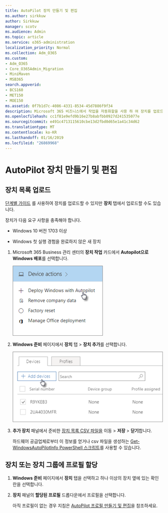 ```yaml
---
title: AutoPilot 장치 만들기 및 편집
ms.author: sirkkuw
author: Sirkkuw
manager: scotv
ms.audience: Admin
ms.topic: article
ms.service: o365-administration
localization_priority: Normal
ms.collection: Adm_O365
ms.custom:
- Adm_O365
- Core_O365Admin_Migration
- MiniMaven
- MSB365
search.appverid:
- BCS160
- MET150
- MOE150
ms.assetid: 0f7b1d7c-4086-4331-8534-45d7886f9f34
description: Microsoft 365 비즈니스에서 작업을 자동화할을 사용 하 여 장치를 업로드 하는 방법에 알아봅니다. 장치 또는 장치 그룹에는 프로필을 할당할 수 있습니다.
ms.openlocfilehash: cc1f81e9efd9b16e27b8abfbb0927d241535077e
ms.sourcegitcommit: e491c4713115610cbe13d2fbd0d65e1a41c34d62
ms.translationtype: MT
ms.contentlocale: ko-KR
ms.lasthandoff: 01/16/2019
ms.locfileid: "26869968"
---
```

# <a name="create-and-edit-autopilot-devices"></a>AutoPilot 장치 만들기 및 편집

## <a name="upload-a-list-of-devices"></a>장치 목록 업로드

[단계별 가이드](add-autopilot-devices-and-profile.md) 를 사용하여 장치를 업로드할 수 있지만 **장치** 탭에서 업로드할 수도 있습니다. 
  
장치가 다음 요구 사항을 충족해야 합니다.
  
- Windows 10 버전 1703 이상
    
- Windows 첫 실행 경험을 완료하지 않은 새 장치
    
1. Microsoft 365 Business 관리 센터의 **장치 작업** 카드에서 **Autopilot으로 Windows 배포**를 선택합니다. 
    
    ![On the Device actions card, choose Deploy Windows with Autopilot.](media/160d5c2a-11a8-48f9-a8aa-70f084b85448.png)
  
2. **Windows 준비** 페이지에서 **장치** 탭 \> **장치 추가**를 선택합니다.
    
    ![In the Devices tab, choose Add devices.](media/6ba81e22-c873-40ad-8a72-ce64d15ea6ba.png)
  
3. **추가 장치** 패널에서 준비한 [장치 목록 CSV 파일을](https://support.office.com/article/932e3676-2491-49f0-9177-d893d2f5276e) 이동 \> **저장** \> **닫기**합니다.
    
    하드웨어 공급업체로부터 이 정보를 얻거나 csv 파일을 생성하는 [Get-WindowsAutoPilotInfo PowerShell 스크립트](https://www.powershellgallery.com/packages/Get-WindowsAutoPilotInfo)를 사용할 수 있습니다. 
    
## <a name="assign-a-profile-to-a-device-or-a-group-of-devices"></a>장치 또는 장치 그룹에 프로필 할당

1. **Windows 준비** 페이지에서 **장치** 탭을 선택하고 하나 이상의 장치 옆에 있는 확인란을 선택합니다. 
    
2. **장치** 패널의 **할당된 프로필** 드롭다운에서 프로필을 선택합니다. 
    
    아직 프로필이 없는 경우 지침은 [AutoPilot 프로필 만들기 및 편집](create-and-edit-autopilot-profiles.md)을 참조하세요. 
    
